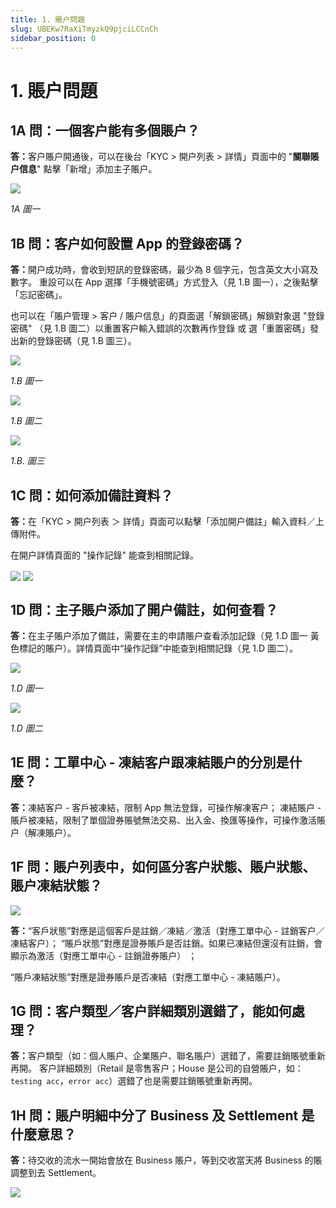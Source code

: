 ```yaml
---
title: 1. 賬户問題
slug: UBEKw7RaXiTmyzkQ9pjciLCCnCh
sidebar_position: 0
---
```



# 1. 賬户問題

## 1A 問：一個客户能有多個賬户？

<b>答：</b>客户賬户開通後，可以在後台「KYC &gt; 開户列表 &gt; 詳情」頁面中的 "<b>關聯賬户信息</b>" 點擊「新增」添加主子賬户。

<img src="/assets/AGQ5bJOwwoEGkLxqTrZcRXkknXL.png" src-width="2506" src-height="888" align="center"/>

<em>1A 圖一</em>

## 1B 問：客户如何設置 App 的登錄密碼？

<b>答：</b>開户成功時，會收到短訊的登錄密碼，最少為 8 個字元，包含英文大小寫及數字。
重設可以在 App 選擇「手機號密碼」方式登入（見 1.B 圖一），之後點擊「忘記密碼」。


也可以在「賬户管理 &gt; 客户 / 賬户信息」的頁面選「解鎖密碼」解鎖對象選 "登錄密碼"  （見 1.B 圖二）以重置客户輸入錯誤的次數再作登錄 或 選「重置密碼」發出新的登錄密碼（見 1.B 圖三）。

<img src="/assets/KaYObPgnpoGCA6xDKyWc2mjHnNc.png" src-width="651" src-height="1357" align="center"/>

<em>1.B 圖一</em>

<img src="/assets/SUOVbpwumodNTUxx950cQifAnE2.png" src-width="2504" src-height="1222" align="center"/>

<em>1.B 圖二</em>

<img src="/assets/Q7Mcbx59toSH5RxbXmJcGgYPn6g.png" src-width="2162" src-height="982" align="center"/>

<em>1.B. 圖三</em>

## 1C 問：如何添加備註資料？

<b>答：</b>在「KYC &gt; 開户列表 ＞ 詳情」頁面可以點擊「添加開户備註」輸入資料／上傳附件。

在開户詳情頁面的 "操作記錄" 能查到相關記錄。

<img src="/assets/WWQibU6w8o4OEoxn4cHc9chKnOg.png" src-width="2490" src-height="1435" align="center"/>

<img src="/assets/BGyibRGYcocJZrxIKYVckSC1nHg.png" src-width="2650" src-height="1386" align="center"/>

## 1D 問：主子賬户添加了開户備註，如何查看？

<b>答：</b>在主子賬户添加了備註，需要在主的申請賬户查看添加記錄（見 1.D 圖一 黃色標記的賬户）。詳情頁面中“操作記錄”中能查到相關記錄（見 1.D 圖二）。

<img src="/assets/U1vMb6p1UoVkSexVsSfceueynMh.png" src-width="2508" src-height="1326" align="center"/>

<em>1.D 圖一</em>

<img src="/assets/StiEbid5xoyLLmxAKt6cgI9on0f.png" src-width="2482" src-height="1416" align="center"/>

<em>1.D 圖二</em>

## 1E 問：工單中心 - 凍結客户跟凍結賬户的分別是什麼？

<b>答：</b>凍結客户 - 客戶被凍結，限制 App 無法登錄，可操作解凍客户；
凍結賬户 - 賬戶被凍結，限制了單個證券賬號無法交易、出入金、換匯等操作，可操作激活賬户（解凍賬户）。

## 1F 問：賬户列表中，如何區分客户狀態、賬户狀態、賬户凍結狀態？

<img src="/assets/Hw6pbqCMKo1CK5xMLszcEAbjnxb.png" src-width="2567" src-height="493" align="center"/>

<b>答：</b>“客戶狀態”對應是這個客戶是註銷／凍結／激活（對應工單中心 - 註銷客户／凍結客户）；
“賬戶狀態”對應是證券賬戶是否註銷。如果已凍結但還沒有註銷，會顯示為激活（對應工單中心 - 註銷證券賬户） ；

“賬戶凍結狀態”對應是證券賬戶是否凍結（對應工單中心 - 凍結賬户）。

## 1G 問：客户類型／客户詳細類別選錯了，能如何處理？

<b>答：</b>客户類型（如：個人賬户、企業賬户、聯名賬户）選錯了，需要註銷賬號重新再開。
客户詳細類別（Retail 是零售客户；House 是公司的自營賬户，如：`testing acc`，`error acc`）選錯了也是需要註銷賬號重新再開。

## 1H 問：賬户明細中分了 Business 及  Settlement 是什麼意思？

<b>答：</b>待交收的流水一開始會放在 Business 賬户，等到交收當天將 Business 的賬調整到去 Settlement。

<img src="/assets/YHYSbKpFsoqicGx6wC3cy67ynoe.png" src-width="2852" src-height="500" align="center"/>

